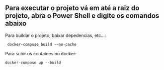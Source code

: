 ## Para executar o projeto vá em até a raiz do projeto, abra o Power Shell e digite os comandos abaixo

Para buildar o projeto, baixar depedencias, etc...:
```console
 docker-compose build --no-cache
```

Para subir os containes no docker:
```console
docker-compose up --build
```
